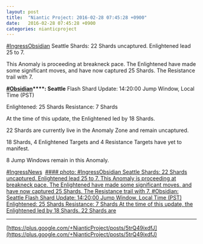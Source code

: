 ```yaml
---
layout: post
title:  "Niantic Project: 2016-02-28 07:45:28 +0900"
date:   2016-02-28 07:45:28 +0900
categories: nianticproject
---
```

[#IngressObsidian](https://plus.google.com/s/%23IngressObsidian "") Seattle Shards: 22 Shards uncaptured. Enlightened lead 25 to 7. 

This Anomaly is proceeding at breakneck pace. The Enlightened have made some significant moves, and have now captured 25 Shards. The Resistance trail with 7.

**[#Obsidian](https://plus.google.com/s/%23Obsidian "")****: Seattle**
Flash Shard Update: 14:20:00 Jump Window, Local Time (PST)

Enlightened: 25 Shards
Resistance: 7 Shards

At the time of this update, the Enlightened led by 18 Shards.

22 Shards are currently live in the Anomaly Zone and remain uncaptured.

18 Shards, 4 Enlightened Targets and 4 Resistance Targets have yet to manifest.

8 Jump Windows remain in this Anomaly.

[#IngressNews](https://plus.google.com/s/%23IngressNews "") 
[#### photo: #IngressObsidian Seattle Shards: 22 Shards uncaptured. Enlightened lead 25 to 7.
This Anomaly is proceeding at breakneck pace. The Enlightened have made some significant moves, and have now captured 25 Shards. The Resistance trail with 7.
#Obsidian: Seattle
Flash Shard Update: 14:20:00 Jump Window, Local Time (PST)
Enlightened: 25 Shards
Resistance: 7 Shards
At the time of this update, the Enlightened led by 18 Shards.
22 Shards are](https://lh3.googleusercontent.com/-DZ7m99SWIlA/VtIjAgs1qOI/AAAAAAAAi20/fkrbooJtqhc/w1440-h1080/sea_m2.JPG "")
- - -
[https://plus.google.com/+NianticProject/posts/5trQ49ixdfJ](https://plus.google.com/+NianticProject/posts/5trQ49ixdfJ)
